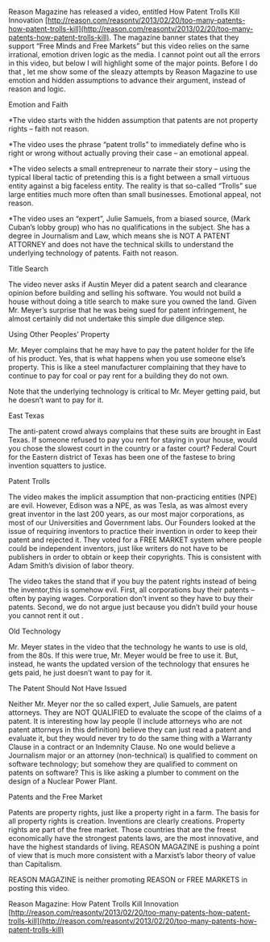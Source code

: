 
Reason Magazine has released a video, entitled How Patent Trolls Kill Innovation [http://reason.com/reasontv/2013/02/20/too-many-patents-how-patent-trolls-kill](http://reason.com/reasontv/2013/02/20/too-many-patents-how-patent-trolls-kill). The magazine banner states that they support “Free Minds and Free Markets” but this video relies on the same irrational, emotion driven logic as the media. I cannot point out all the errors in this video, but below I will highlight some of the major points. Before I do that , let me show some of the sleazy attempts by Reason Magazine to use emotion and hidden assumptions to advance their argument, instead of reason and logic.

  

Emotion and Faith

*The video starts with the hidden assumption that patents are not property rights – faith not reason.

*The video uses the phrase “patent trolls” to immediately define who is right or wrong without actually proving their case – an emotional appeal.

*The video selects a small entrepreneur to narrate their story – using the typical liberal tactic of pretending this is a fight between a small virtuous entity against a big faceless entity. The reality is that so-called “Trolls” sue large entities much more often than small businesses. Emotional appeal, not reason.

*The video uses an “expert”, Julie Samuels, from a biased source, (Mark Cuban’s lobby group) who has no qualifications in the subject. She has a degree in Journalism and Law, which means she is NOT A PATENT ATTORNEY and does not have the technical skills to understand the underlying technology of patents. Faith not reason.

  

Title Search

The video never asks if Austin Meyer did a patent search and clearance opinion before building and selling his software. You would not build a house without doing a title search to make sure you owned the land. Given Mr. Meyer’s surprise that he was being sued for patent infringement, he almost certainly did not undertake this simple due diligence step.

  

Using Other Peoples’ Property

Mr. Meyer complains that he may have to pay the patent holder for the life of his product. Yes, that is what happens when you use someone else’s property. This is like a steel manufacturer complaining that they have to continue to pay for coal or pay rent for a building they do not own.

Note that the underlying technology is critical to Mr. Meyer getting paid, but he doesn’t want to pay for it.

  

East Texas

The anti-patent crowd always complains that these suits are brought in East Texas. If someone refused to pay you rent for staying in your house, would you chose the slowest court in the country or a faster court? Federal Court for the Eastern district of Texas has been one of the fastese to bring invention squatters to justice.

  

Patent Trolls

The video makes the implicit assumption that non-practicing entities (NPE) are evil. However, Edison was a NPE, as was Tesla, as was almost every great inventor in the last 200 years, as our most major corporations, as most of our Universities and Government labs. Our Founders looked at the issue of requiring inventors to practice their invention in order to keep their patent and rejected it. They voted for a FREE MARKET system where people could be independent inventors, just like writers do not have to be publishers in order to obtain or keep their copyrights. This is consistent with Adam Smith’s division of labor theory.

The video takes the stand that if you buy the patent rights instead of being the inventor,this is somehow evil. First, all corporations buy their patents – often by paying wages. Corporation don’t invent so they have to buy their patents. Second, we do not argue just because you didn’t build your house you cannot rent it out .

  

Old Technology

Mr. Meyer states in the video that the technology he wants to use is old, from the 80s. If this were true, Mr. Meyer would be free to use it. But, instead, he wants the updated version of the technology that ensures he gets paid, he just doesn’t want to pay for it.

  

The Patent Should Not Have Issued

Neither Mr. Meyer nor the so called expert, Julie Samuels, are patent attorneys. They are NOT QUALIFIED to evaluate the scope of the claims of a patent. It is interesting how lay people (I include attorneys who are not patent attorneys in this definition) believe they can just read a patent and evaluate it, but they would never try to do the same thing with a Warranty Clause in a contract or an Indemnity Clause. No one would believe a Journalism major or an attorney (non-technical) is qualified to comment on software technology; but somehow they are qualified to comment on patents on software? This is like asking a plumber to comment on the design of a Nuclear Power Plant.

  

Patents and the Free Market

Patents are property rights, just like a property right in a farm. The basis for all property rights is creation. Inventions are clearly creations. Property rights are part of the free market. Those countries that are the freest economically have the strongest patents laws, are the most innovative, and have the highest standards of living. REASON MAGAZINE is pushing a point of view that is much more consistent with a Marxist’s labor theory of value than Capitalism.

  

  

REASON MAGAZINE is neither promoting REASON or FREE MARKETS in posting this video.

  

  

  

  

Reason Magazine: How Patent Trolls Kill Innovation [http://reason.com/reasontv/2013/02/20/too-many-patents-how-patent-trolls-kill](http://reason.com/reasontv/2013/02/20/too-many-patents-how-patent-trolls-kill)